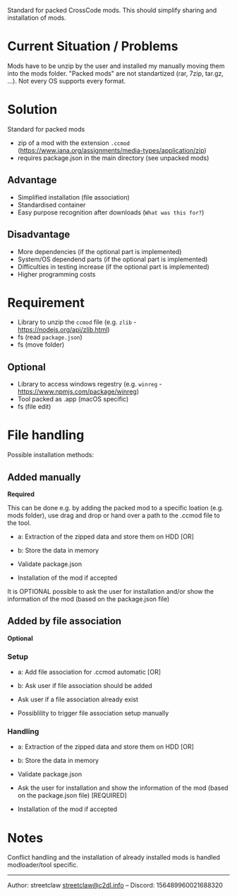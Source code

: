 Standard for packed CrossCode mods. This should simplify sharing and installation of mods.

# Current Situation / Problems

Mods have to be unzip by the user and installed my manually moving them into the mods folder. "Packed mods" are not standartized (rar, 7zip, tar.gz, ...). Not every OS supports every format.

# Solution

Standard for packed mods

* zip of a mod with the extension `.ccmod` (<https://www.iana.org/assignments/media-types/application/zip>)
* requires package.json in the main directory (see unpacked mods)

## Advantage

* Simplified installation (file association)
* Standardised container
* Easy purpose recognition after downloads (`What was this for?`)

## Disadvantage

* More dependencies (if the optional part is implemented)
* System/OS dependend parts (if the optional part is implemented)
* Difficulties in testing increase (if the optional part is implemented)
* Higher programming costs

# Requirement

* Library to unzip the `ccmod` file (e.g. `zlib` - <https://nodejs.org/api/zlib.html>)
* fs (read `package.json`)
* fs (move folder)

## Optional

* Library to access windows regestry (e.g. `winreg` - <https://www.npmjs.com/package/winreg>)
* Tool packed as .app (macOS specific)
* fs (file edit)

# File handling

Possible installation methods:

## Added manually

__Required__

This can be done e.g. by adding the packed mod to a specific loation (e.g. mods folder), use drag and drop or hand over a path to the .ccmod file to the tool.

* a: Extraction of the zipped data and store them on HDD [OR]
* b: Store the data in memory

* Validate package.json
* Installation of the mod if accepted

It is OPTIONAL possible to ask the user for installation and/or show the information of the mod (based on the package.json file)

## Added by file association

__Optional__

### Setup

* a: Add file association for .ccmod automatic [OR]
* b: Ask user if file association should be added

* Ask user if a file association already exist
* Possiblility to trigger file association setup manually

### Handling

* a: Extraction of the zipped data and store them on HDD [OR]
* b: Store the data in memory

* Validate package.json
* Ask the user for installation and show the information of the mod (based on the package.json file) [REQUIRED]
* Installation of the mod if accepted

# Notes

Conflict handling and the installation of already installed mods is handled modloader/tool specific.

---

Author: streetclaw <streetclaw@c2dl.info> – Discord: 156489960021688320